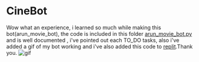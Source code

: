 # CineBot

Wow what an experience, i learned so much while making this bot(arun_movie_bot), the code is included in this folder [arun_movie_bot.py](https://github.com/ArunKrishnan0x168/amfoss-tasks/blob/main/task-04/arun_movie_bot.py) and is well documented , i've pointed out each TO_DO tasks, also i've added a gif  of my bot working and i've also added this code to [replit](https://replit.com/@ArunKrishnan6/arunmoviebot#main.py).Thank you.
![gif](https://github.com/ArunKrishnan0x168/amfoss-tasks/blob/main/task-04/arun_movie_bot.gif)